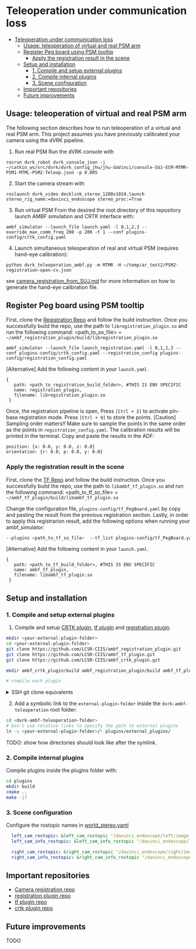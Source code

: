 # Teleoperation under communication loss 

- [Teleoperation under communication loss](#teleoperation-under-communication-loss)
  - [Usage: teleoperation of virtual and real PSM arm](#usage-teleoperation-of-virtual-and-real-psm-arm)
  - [Register Peg board using PSM tooltip](#register-peg-board-using-psm-tooltip)
    - [Apply the registration result in the scene](#apply-the-registration-result-in-the-scene)
  - [Setup and installation](#setup-and-installation)
    - [1. Compile and setup external plugins](#1-compile-and-setup-external-plugins)
    - [2. Compile internal plugins](#2-compile-internal-plugins)
    - [3. Scene configuration](#3-scene-configuration)
  - [Important repositories](#important-repositories)
  - [Future improvements](#future-improvements)

## Usage: teleoperation of virtual and real PSM arm 
The following section describes how to run teleoperation of a virtual and real PSM arm. This project assumes you have previously calibrated your camera using the dVRK pipeline.

1. Run real PSM
Run the dVRK console with
```
rosrun dvrk_robot dvrk_console_json -j ~/catkin_ws/src/dvrk/dvrk_config_jhu/jhu-daVinci/console-SUJ-ECM-MTMR-PSM1-MTML-PSM2-Teleop.json -p 0.005
```

2. Start the camera stream with
```
roslaunch dvrk_video decklink_stereo_1280x1024.launch stereo_rig_name:=davinci_endoscope stereo_proc:=True 
```

3. Run virtual PSM
From the desired the root directory of this repository launch AMBF simulation and CRTK interface with:
```
ambf_simulator --launch_file launch.yaml -l 0,1,2,3 --override_max_comm_freq 200 -p 200 -t 1 --conf plugins-config/crtk_config.yaml
```

4. Launch simultaneous teleoperation of real and virtual PSM (requires hand-eye calibration):
```
python dvrk_teleoperation_ambf.py -m MTMR -H ~/temp/ar_test2/PSM2-registration-open-cv.json
```
see [camera_registration_from_SUJ.md](./docs/camera_registration_from_SUJ.md) for more information on how to generate the hand-eye calibration file.


## Register Peg board using PSM tooltip
First, clone the [Registration Repo](https://github.com/LCSR-CIIS/ambf_registration_plugin) and follow the build instruction. Once you successfully build the repo, use the path to `libregistration_plugin.so` and run the following command:
<path_to_so_file> = `~/ambf_registration_plugin/build/libregistration_plugin.so`
```
ambf_simulator --launch_file launch_registration.yaml -l 0,1,2,3 --conf plugins-config/crtk_config.yaml --registration_config plugins-config/registration_config.yaml
```
[Alternative] Add the following content in your `launch.yaml`.
```
{
   path: <path_to_registration_build_folder>, #THIS IS ENV SPECIFIC 
   name: registration_plugin,
   filename: libregistration_plugin.so
 }
```

Once, the registration pipeline is open, Press `[Ctrl + 3]` to activate pin-base registration mode. Press `[Ctrl + 9]` to store the points.
[Caution] Sampling order matters!! Make sure to sample the points in the same order as the points in `registration_config.yaml`.
The calibration results will be printed in the terminal. Copy and paste the results in the ADF: 
```bash
position: {x: 0.0, y: 0.0, z: 0.0}
orientation: {r: 0.0, p: 0.0, y: 0.0}
```

### Apply the registration result in the scene
First, clone the [TF Repo](https://github.com/LCSR-CIIS/ambf_tf_plugin) and follow the build instruction. Once you successfully build the repo, use the path to `libambf_tf_plugin.so` and run the following command:
<path_to_tf_so_file> = `~/ambf_tf_plugin/build/libambf_tf_plugin.so`

Change the configuration file, `plugins-config/tf_PegBoard.yaml` by copy and pasting the result from the previous registration section.
Lastly, in order to apply this registrarion result, add the following options when running your ambf_simulator:
```bash
--plugins <path_to_tf_so_file>  --tf_list plugins-config/tf_PegBoard.yaml
```
[Alternative] Add the following content in your `launch.yaml`.
```
{
   path: <path_to_tf_build_folder>, #THIS IS ENV SPECIFIC 
   name: ambf_tf_plugin,
   filename: libambf_tf_plugin.so
 }
```
## Setup and installation

### 1. Compile and setup external plugins 
1. Compile and setup [CRTK plugin][crtkplug], [tf plugin][tfplug] and [registration plugin][regplug].  

```bash
mkdir <your-external-plugin-folder>
cd <your-external-plugin-folder>
git clone https://github.com/LCSR-CIIS/ambf_registration_plugin.git
git clone https://github.com/LCSR-CIIS/ambf_tf_plugin.git
git clone https://github.com/LCSR-CIIS/ambf_crtk_plugin.git

mkdir ambf_crtk_plugin/build ambf_registration_plugin/build ambf_tf_plugin/build

# compile each plugin 
```

<details>
  <summary>SSH git clone equivalents</summary>
  <pre><code> 
  cd your-external-plugin-folder
  git clone git@github.com:LCSR-CIIS/ambf_registration_plugin.git
  git clone git@github.com:LCSR-CIIS/ambf_tf_plugin.git
  git clone git@github.com:LCSR-CIIS/ambf_crtk_plugin.git
  </code></pre>
</details>

2. Add a symbolic link to the `external-plugin-folder` inside the `dvrk-ambf-teleoperation` root folder:

```bash
cd <dvrk-ambf-teleoperation-folder>
# Don't use relative links to specify the path to external plugins
ln -s <your-external-plugin-folder>/* plugins/external_plugins/ 
```

TODO: show how directories should look like after the symlink.

### 2. Compile internal plugins

Compile plugins inside the plugins folder with:
```bash
cd plugins
mkdir build
cmake ..
make -j7
```

### 3. Scene configuration
Configure the rostopic names in [world_stereo.yaml](./ADF/world/world_stereo.yaml)
```yaml
  left_cam_rostopic: &left_cam_rostopic "/davinci_endoscope/left/image_rect_color"
  left_cam_info_rostopic: &left_cam_info_rostopic "/davinci_endoscope/left/camera_info"

  right_cam_rostopic: &right_cam_rostopic "/davinci_endoscope/right/image_rect_color"
  right_cam_info_rostopic: &right_cam_info_rostopic "/davinci_endoscope/right/camera_info"
```


## Important repositories

* [Camera registration repo][camreg]
* [registration plugin repo][regplug]
* [tf plugin repo][tfplug]
* [crtk plugin repo][crtkplug]

[camreg]: https://github.com/jabarragann/dvrk-camera-registration
[crtkplug]: https://github.com/lcsr-ciis/ambf_crtk_plugin
[tfplug]: https://github.com/LCSR-CIIS/ambf_tf_plugin.git
[regplug]: https://github.com/LCSR-CIIS/ambf_registration_plugin.git

## Future improvements

TODO

